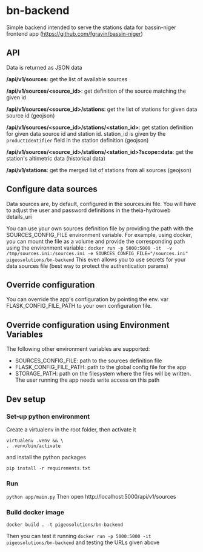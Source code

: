 # bn-backend
Simple backend intended to serve the stations data for bassin-niger frontend app (https://github.com/fgravin/bassin-niger)

## API

Data is returned as JSON data

**/api/v1/sources**: get the list of available sources

**/api/v1/sources/<source_id>**: get definition of the source matching the given id

**/api/v1/sources/<source_id>/stations**: get the list of stations for given data source id (geojson)

**/api/v1/sources/<source_id>/stations/<station_id>**: get station definition for given data source id and station id. 
station_id is given by the `productIdentifier` field in the station definition (geojson)

**/api/v1/sources/<source_id>/stations/<station_id>?scope=data**: get the station's altimetric data (historical data)

**/api/v1/stations**: get the merged list of stations from all sources (geojson)

## Configure data sources
Data sources are, by default, configured in the sources.ini file. You will have to adjust the user and password 
definitions in the theia-hydroweb details_uri

You can use your own sources definition file by providing the path with the SOURCES_CONFIG_FILE environment variable. 
For example, using docker, you can mount the file as a volume and provide the corresponding path using the environment 
variable : 
`docker run -p 5000:5000 -it  -v /tmp/sources.ini:/sources.ini -e SOURCES_CONFIG_FILE="/sources.ini" pigeosolutions/bn-backend`
This even allows you to use secrets for your data sources file (best way to protect the authentication params)

## Override configuration
You can override the app's configuration by pointing the env. var FLASK_CONFIG_FILE_PATH to your own configuration file.

## Override configuration using Environment Variables
The following other environment variables are supported:
* SOURCES_CONFIG_FILE: path to the sources definition file
* FLASK_CONFIG_FILE_PATH: path to the global config file for the app
* STORAGE_PATH: path on the filesystem where the files will be written. The user running the app needs write access on 
this path

## Dev setup

### Set-up python environment
Create a virtualenv in the root folder, then activate it
```
virtualenv .venv && \
. .venv/bin/activate
```
and install the python packages
```
pip install -r requirements.txt
```

### Run
`python app/main.py`
Then open http://localhost:5000/api/v1/sources

### Build docker image
`docker build . -t pigeosolutions/bn-backend`

Then you can test it running 
`docker run -p 5000:5000 -it pigeosolutions/bn-backend`
and testing the URLs given above

